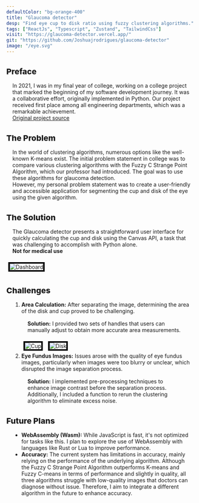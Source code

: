```yaml
---
defaultColor: "bg-orange-400"
title: "Glaucoma detector"
desp: "Find eye cup to disk ratio using fuzzy clustering algorithms."
tags: ["ReactJs", "Typescript", "Zustand", "TailwindCss"]
visit: "https://glaucoma-detector.vercel.app/"
git: "https://github.com/Joshuajrodrigues/glaucoma-detector"
image: "/eye.svg"
---
```


<div class="mb-0 font-sans text-base sm:text-lg md:text-xl lg:text-2xl xl:text-2xl flex flex-col items-center justify-center">
  <h1 class="text-2xl sm:text-3xl md:text-4xl lg:text-4xl xl:text-4xl font-bold mb-6">
    Preface
  </h1>
  <p>
    In 2021, I was in my final year of college, working on a college project that marked the beginning of my software development journey. It was a collaborative effort, originally implemented in Python. Our project received first place among all engineering departments, which was a remarkable achievement.
    <br>
    <a href="https://github.com/Joshuajrodrigues/Glaucoma-detection-using-fuzzy-c-strange-point-algorithm">Original project source</a>
  </p>

  <h1 class="text-2xl sm:text-3xl md:text-4xl lg:text-4xl xl:text-4xl font-bold mb-6">
    The Problem
  </h1>
  <p>
    In the world of clustering algorithms, numerous options like the well-known K-means exist. The initial problem statement in college was to compare various clustering algorithms with the Fuzzy C Strange Point Algorithm, which our professor had introduced. The goal was to use these algorithms for glaucoma detection.
    <br>
    However, my personal problem statement was to create a user-friendly and accessible application for segmenting the cup and disk of the eye using the given algorithm.
  </p>

  <h1 class="text-2xl sm:text-3xl md:text-4xl lg:text-4xl xl:text-4xl font-bold mb-6">
    The Solution
  </h1>
  <p>
    The Glaucoma detector presents a straightforward user interface for quickly calculating the cup and disk using the Canvas API, a task that was challenging to accomplish with Python alone.
    <br>
    <strong>Not for medical use</strong>
  </p>
  <img src="/gd/dash.png" class="border-4 border-black mb-4 lg:w-1/2 " alt="Dashboard">

  <h1 class="text-2xl sm:text-3xl md:text-4xl lg:text-4xl xl:text-4xl font-bold mb-6">
    Challenges
  </h1>
  <ol class="list-decimal ml-6 mb-4">
    <li>
      <strong>Area Calculation:</strong> After separating the image, determining the area of the disk and cup proved to be challenging.
      <p>
        <strong>Solution:</strong> I provided two sets of handles that users can manually adjust to obtain more accurate area measurements.
      </p>
      <img src="/gd/cup.png" class="border-4 border-black lg:w-1/2" alt="Cup">
      <img src="/gd/disk.png" class="border-4 border-black lg:w-1/2" alt="Disk">
    </li>
    <li>
      <strong>Eye Fundus Images:</strong> Issues arose with the quality of eye fundus images, particularly when images were too blurry or unclear, which disrupted the image separation process.
      <p>
        <strong>Solution:</strong> I implemented pre-processing techniques to enhance image contrast before the separation process. Additionally, I included a function to rerun the clustering algorithm to eliminate excess noise.
      </p>
    </li>
  </ol>

  <h1 class="text-2xl sm:text-3xl md:text-4xl lg:text-4xl xl:text-4xl font-bold mb-6">
    Future Plans
  </h1>
  <ul class="list-disc ml-6 mb-4">
    <li>
      <strong>WebAssembly (Wasm):</strong> While JavaScript is fast, it's not optimized for tasks like this. I plan to explore the use of WebAssembly with languages like Rust or Lua to improve performance.
    </li>
    <li>
      <strong>Accuracy:</strong> The current system has limitations in accuracy, mainly relying on the performance of the underlying algorithm. Although the Fuzzy C Strange Point Algorithm outperforms K-means and Fuzzy C-means in terms of performance and slightly in quality, all three algorithms struggle with low-quality images that doctors can diagnose without issue. Therefore, I aim to integrate a different algorithm in the future to enhance accuracy.
    </li>
  </ul>
</div>


<style>
      h1 {
        margin-top: 2rem;
        font-weight: 800;
        font-size:1.3rem;
      }
      h2{
        font-weight: 500;
        font-size:1rem;
   
        margin:0 1rem 
      }
  ul, ol, p {
    list-style: revert;
    margin:1rem
  }
  .astro-code{
    margin:1rem
  }
  a{
    text-decoration-line:underline;
  }
    img{
   
    border: black 4px solid ;
    margin:5px;
  }
</style>
